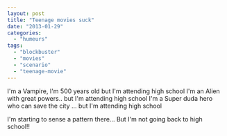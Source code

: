 ```yaml
---
layout: post
title: "Teenage movies suck"
date: "2013-01-29"
categories: 
  - "humeurs"
tags: 
  - "blockbuster"
  - "movies"
  - "scenario"
  - "teenage-movie"
---
```


I'm a Vampire, I'm 500 years old but I'm attending high school I'm an Alien with great powers.. but I'm attending high school I'm a Super duda hero who can save the city ... but I'm attending high school

I'm starting to sense a pattern there... But I'm not going back to high school!!
